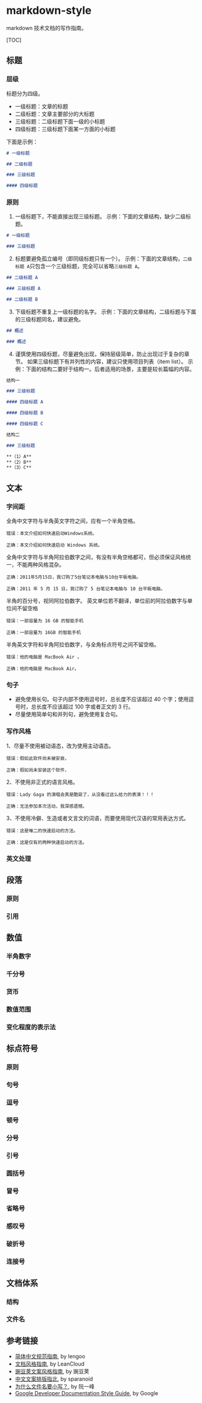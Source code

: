 # markdown-style
markdown 技术文档的写作指南。

[TOC]

## 标题

### 层级

标题分为四级。

- 一级标题：文章的标题
- 二级标题：文章主要部分的大标题
- 三级标题：二级标题下面一级的小标题
- 四级标题：三级标题下面某一方面的小标题

下面是示例：
```markdown
# 一级标题

## 二级标题

### 三级标题

#### 四级标题
```

### 原则

1. 一级标题下，不能直接出现三级标题。
示例：下面的文章结构，缺少二级标题。
```markdown
# 一级标题

### 三级标题
```

2. 标题要避免孤立编号（即同级标题只有一个）。
示例：下面的文章结构，`二级标题 A`只包含一个三级标题，完全可以省略`三级标题 A`。
```markdown
## 二级标题 A

### 三级标题 A

## 二级标题 B
```

3. 下级标题不重复上一级标题的名字。
示例：下面的文章结构，二级标题与下属的三级标题同名，建议避免。
```markdown
## 概述

### 概述
```

4. 谨慎使用四级标题，尽量避免出现，保持层级简单，防止出现过于复杂的章节。
如果三级标题下有并列性的内容，建议只使用项目列表（item list）。
示例：下面的结构二要好于结构一。后者适用的场景，主要是较长篇幅的内容。
```markdown
结构一

### 三级标题

#### 四级标题 A

#### 四级标题 B

#### 四级标题 C

结构二

### 三级标题

**（1）A**
**（2）B**
**（3）C**
```

## 文本

### 字间距

全角中文字符与半角英文字符之间，应有一个半角空格。
```
错误：本文介绍如何快速启动Windows系统。

正确：本文介绍如何快速启动 Windows 系统。
```

全角中文字符与半角阿拉伯数字之间，有没有半角空格都可，但必须保证风格统一，不能两种风格混杂。
```
正确：2011年5月15日，我订购了5台笔记本电脑与10台平板电脑。

正确：2011 年 5 月 15 日，我订购了 5 台笔记本电脑与 10 台平板电脑。
```

半角的百分号，视同阿拉伯数字。
英文单位若不翻译，单位前的阿拉伯数字与单位间不留空格
```
错误：一部容量为 16 GB 的智能手机

正确：一部容量为 16GB 的智能手机
```

半角英文字符和半角阿拉伯数字，与全角标点符号之间不留空格。
```
错误：他的电脑是 MacBook Air 。

正确：他的电脑是 MacBook Air。
```

### 句子

- 避免使用长句。句子内部不使用逗号时，总长度不应该超过 40 个字；使用逗号时，总长度不应该超过 100 字或者正文的 3 行。
- 尽量使用简单句和并列句，避免使用复合句。

### 写作风格

1、尽量不使用被动语态，改为使用主动语态。
```
错误：假如此软件尚未被安装，

正确：假如尚未安装这个软件，
```

2、不使用非正式的语言风格。
```
错误：Lady Gaga 的演唱会真是酷毙了，从没看过这么给力的表演！！！

正确：无法参加本次活动，我深感遗憾。
```

3、不使用冷僻、生造或者文言文的词语，而要使用现代汉语的常用表达方式。
```
错误：这是唯二的快速启动的方法。

正确：这是仅有的两种快速启动的方法。
```

### 英文处理


## 段落

### 原则

### 引用


## 数值

### 半角数字

### 千分号

### 货币

### 数值范围

### 变化程度的表示法


## 标点符号

### 原则

### 句号

### 逗号

### 顿号

### 分号

### 引号

### 圆括号

### 冒号

### 省略号

### 感叹号

### 破折号

### 连接号


## 文档体系

### 结构

### 文件名


## 参考链接

- [简体中文规范指南](https://www.lengoo.de/documents/styleguides/lengoo_styleguide_ZH.pdf), by lengoo
- [文档风格指南](https://open.leancloud.cn/copywriting-style-guide.html), by LeanCloud
- [豌豆荚文案风格指南](https://docs.google.com/document/d/1R8lMCPf6zCD5KEA8ekZ5knK77iw9J-vJ6vEopPemqZM/edit), by 豌豆荚
- [中文文案排版指北](https://github.com/sparanoid/chinese-copywriting-guidelines), by sparanoid
- [为什么文件名要小写？](http://www.ruanyifeng.com/blog/2017/02/filename-should-be-lowercase.html), by 阮一峰
- [Google Developer Documentation Style Guide](https://developers.google.com/style/), by Google